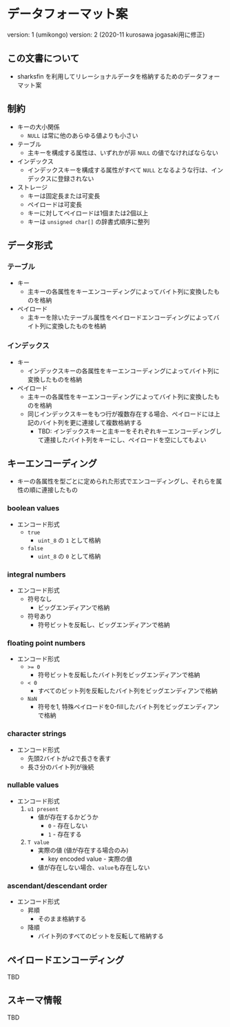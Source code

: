 # データフォーマット案

version: 1 (umikongo)
version: 2 (2020-11 kurosawa jogasaki用に修正)

## この文書について

* sharksfin を利用してリレーショナルデータを格納するためのデータフォーマット案

## 制約

* キーの大小関係
  * `NULL` は常に他のあらゆる値よりも小さい
* テーブル
  * 主キーを構成する属性は、いずれかが非 `NULL` の値でなければならない
* インデックス
  * インデックスキーを構成する属性がすべて `NULL` となるような行は、インデックスに登録されない
* ストレージ
  * キーは固定長または可変長
  * ペイロードは可変長
  * キーに対してペイロードは1個または2個以上
  * キーは `unsigned char[]` の辞書式順序に整列

## データ形式

### テーブル

* キー
  * 主キーの各属性をキーエンコーディングによってバイト列に変換したものを格納
* ペイロード
  * 主キーを除いたテーブル属性をペイロードエンコーディングによってバイト列に変換したものを格納

### インデックス

* キー
  * インデックスキーの各属性をキーエンコーディングによってバイト列に変換したものを格納
* ペイロード
  * 主キーの各属性をキーエンコーディングによってバイト列に変換したものを格納
  * 同じインデックスキーをもつ行が複数存在する場合、ペイロードには上記のバイト列を更に連接して複数格納する
    * TBD: インデックスキーと主キーをそれぞれキーエンコーディングして連接したバイト列をキーにし、ペイロードを空にしてもよい

## キーエンコーディング

* キーの各属性を型ごとに定められた形式でエンコーディングし、それらを属性の順に連接したもの

### boolean values

* エンコード形式
  * `true`
    * `uint_8` の `1` として格納
  * `false`
    * `uint_8` の `0` として格納

### integral numbers

* エンコード形式
  * 符号なし
    * ビッグエンディアンで格納
  * 符号あり
    * 符号ビットを反転し、ビッグエンディアンで格納

### floating point numbers

* エンコード形式
  * `>= 0`
    * 符号ビットを反転したバイト列をビッグエンディアンで格納
  * `< 0`
    * すべてのビット列を反転したバイト列をビッグエンディアンで格納
  * `NaN`
    * 符号を1, 特殊ペイロードを0-fillしたバイト列をビッグエンディアンで格納

### character strings

* エンコード形式
  * 先頭2バイトがu2で長さを表す
  * 長さ分のバイト列が後続

### nullable values

* エンコード形式
  1. `u1 present`
     * 値が存在するかどうか
       * `0` - 存在しない
       * `1` - 存在する
  2. `T value`
     * 実際の値 (値が存在する場合のみ)
       * key encoded value - 実際の値
     * 値が存在しない場合、`value`も存在しない

### ascendant/descendant order

* エンコード形式
  * 昇順
    * そのまま格納する
  * 降順
    * バイト列のすべてのビットを反転して格納する

## ペイロードエンコーディング

TBD

## スキーマ情報

TBD
